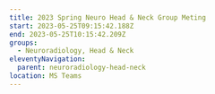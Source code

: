 ```yaml
---
title: 2023 Spring Neuro Head & Neck Group Meting
start: 2023-05-25T09:15:42.188Z
end: 2023-05-25T10:15:42.209Z
groups:
  - Neuroradiology, Head & Neck
eleventyNavigation:
  parent: neuroradiology-head-neck
location: MS Teams
---
```

